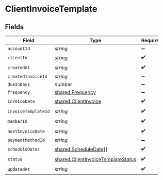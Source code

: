 # ClientInvoiceTemplate


## Fields

| Field                                                                                           | Type                                                                                            | Required                                                                                        | Description                                                                                     |
| ----------------------------------------------------------------------------------------------- | ----------------------------------------------------------------------------------------------- | ----------------------------------------------------------------------------------------------- | ----------------------------------------------------------------------------------------------- |
| `accountId`                                                                                     | *string*                                                                                        | :heavy_minus_sign:                                                                              | N/A                                                                                             |
| `clientId`                                                                                      | *string*                                                                                        | :heavy_check_mark:                                                                              | N/A                                                                                             |
| `createdAt`                                                                                     | *string*                                                                                        | :heavy_check_mark:                                                                              | N/A                                                                                             |
| `createdInvoiceId`                                                                              | *string*                                                                                        | :heavy_minus_sign:                                                                              | N/A                                                                                             |
| `dueInDays`                                                                                     | *number*                                                                                        | :heavy_minus_sign:                                                                              | N/A                                                                                             |
| `frequency`                                                                                     | [shared.Frequency](../../../sdk/models/shared/frequency.md)                                     | :heavy_minus_sign:                                                                              | N/A                                                                                             |
| `invoiceData`                                                                                   | [shared.ClientInvoice](../../../sdk/models/shared/clientinvoice.md)                             | :heavy_check_mark:                                                                              | N/A                                                                                             |
| `invoiceTemplateId`                                                                             | *string*                                                                                        | :heavy_check_mark:                                                                              | N/A                                                                                             |
| `memberId`                                                                                      | *string*                                                                                        | :heavy_check_mark:                                                                              | N/A                                                                                             |
| `nextInvoiceDate`                                                                               | *string*                                                                                        | :heavy_check_mark:                                                                              | N/A                                                                                             |
| `paymentMethodId`                                                                               | *string*                                                                                        | :heavy_minus_sign:                                                                              | N/A                                                                                             |
| `scheduleDates`                                                                                 | [shared.ScheduleDate](../../../sdk/models/shared/scheduledate.md)[]                             | :heavy_check_mark:                                                                              | N/A                                                                                             |
| `status`                                                                                        | [shared.ClientInvoiceTemplateStatus](../../../sdk/models/shared/clientinvoicetemplatestatus.md) | :heavy_check_mark:                                                                              | N/A                                                                                             |
| `updatedAt`                                                                                     | *string*                                                                                        | :heavy_check_mark:                                                                              | N/A                                                                                             |